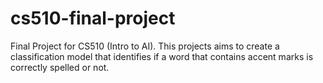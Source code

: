 # cs510-final-project
Final Project for CS510 (Intro to AI). This projects aims to create a classification model that identifies if a word that contains accent marks is correctly spelled or not.
